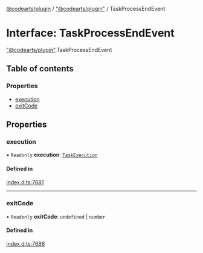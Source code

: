 [@codearts/plugin](../README.md) / ["@codearts/plugin"](../modules/_codearts_plugin_.md) / TaskProcessEndEvent

# Interface: TaskProcessEndEvent

["@codearts/plugin"](../modules/_codearts_plugin_.md).TaskProcessEndEvent

## Table of contents

### Properties

- [execution](codearts_plugin_.TaskProcessEndEvent.md#execution)
- [exitCode](codearts_plugin_.TaskProcessEndEvent.md#exitcode)

## Properties

### execution

• `Readonly` **execution**: [`TaskExecution`](codearts_plugin_.TaskExecution.md)

#### Defined in

[index.d.ts:7681](https://github.com/huaweicloud/cloudide-plugin-api/blob/84e382d/index.d.ts#L7681)

___

### exitCode

• `Readonly` **exitCode**: `undefined` \| `number`

#### Defined in

[index.d.ts:7686](https://github.com/huaweicloud/cloudide-plugin-api/blob/84e382d/index.d.ts#L7686)
